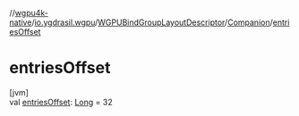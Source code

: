 //[wgpu4k-native](../../../../index.md)/[io.ygdrasil.wgpu](../../index.md)/[WGPUBindGroupLayoutDescriptor](../index.md)/[Companion](index.md)/[entriesOffset](entries-offset.md)

# entriesOffset

[jvm]\
val [entriesOffset](entries-offset.md): [Long](https://kotlinlang.org/api/core/kotlin-stdlib/kotlin/-long/index.html) = 32